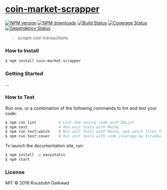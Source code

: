 # [coin-market-scrapper](https://github.com/koustubh25/coin-market-scrapper)

[![NPM version](http://img.shields.io/npm/v/coin-market-scrapper.svg?style=flat-square)](https://www.npmjs.com/package/coin-market-scrapper)
[![NPM downloads](http://img.shields.io/npm/dm/coin-market-scrapper.svg?style=flat-square)](https://www.npmjs.com/package/coin-market-scrapper)
[![Build Status](http://img.shields.io/travis/koustubh25/coin-market-scrapper/master.svg?style=flat-square)](https://travis-ci.org/koustubh25/coin-market-scrapper)
[![Coverage Status](https://img.shields.io/coveralls/koustubh25/coin-market-scrapper.svg?style=flat-square)](https://coveralls.io/koustubh25/coin-market-scrapper)
[![Dependency Status](http://img.shields.io/david/koustubh25/coin-market-scrapper.svg?style=flat-square)](https://david-dm.org/koustubh25/coin-market-scrapper)

> scrape coin transactions

### How to Install

```sh
$ npm install coin-market-scrapper
```

### Getting Started

...

### How to Test

Run one, or a combination of the following commands to lint and test your code:

```sh
$ npm run lint          # Lint the source code with ESLint
$ npm test              # Run unit tests with Mocha
$ npm run test:watch    # Run unit tests with Mocha, and watch files for changes
$ npm run test:cover    # Run unit tests with code coverage by Istanbul
```

To launch the documentation site, run:

```sh
$ npm install -g easystatic
$ npm start
```

### License

MIT © 2016 Koustubh Gaikwad
